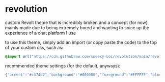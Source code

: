 # revolution
custom Revolt theme that is incredibly broken and a concept (for now)
mainly made due to being extremely bored and wanting to spice up the experience of a chat platform I use

to use this theme, simply add an import (or copy paste the code) to the top of your custom css, such as:
```css
@import url("https://cdn.githubraw.com/sneexy-boi/revolution/main/revolution.css");
```

recommended theme settings (for the default, anyways):
```js
{"accent":"#c874b2","background":"#000000","foreground":"#FFFFFF","block":"#1D1D1D","message-box":"#000000","mention":"rgba(200, 116, 178, 0.10)","success":"#65E572","warning":"#FAA352","tooltip":"#000000","error":"#F06464","hover":"rgba(0, 0, 0, 0.1)","scrollbar-thumb":"#7b337d","scrollbar-track":"transparent","primary-background":"#000000","primary-header":"#000000","secondary-background":"#000000","secondary-foreground":"#DDDDDD","secondary-header":"#1A1A1A","tertiary-background":"#000000","tertiary-foreground":"#AAAAAA","status-online":"#3ABF7E","status-away":"#F39F00","status-focus":"#4799F0","status-busy":"#F84848","status-streaming":"#977EFF","status-invisible":"#A5A5A5","light":false,"font":"Poppins","monospaceFont":"Fira Code"}
```